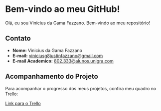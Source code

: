 # Bem-vindo ao meu GitHub!

Olá, eu sou Vinicius da Gama Fazzano. Bem-vindo ao meu repositório!

## Contato

- **Nome:** Vinicius da Gama Fazzano
- **E-mail:** viniciusg8justinfazzano@gmail.com
- **E-mail Academico:** 802.333@alunos.unigra.com

## Acompanhamento do Projeto

Para acompanhar o progresso dos meus projetos, confira meu quadro no Trello:

[Link para o Trello](https://trello.com/b/A6D0rQHE/trabalho-andre)

